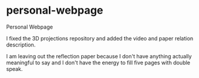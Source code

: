 # personal-webpage
Personal Webpage


I fixed the 3D projections repository and added the video and paper relation description.

I am leaving out the reflection paper because I don't have anything actually meaningful to say and I don't have the energy to fill five pages with double speak.
